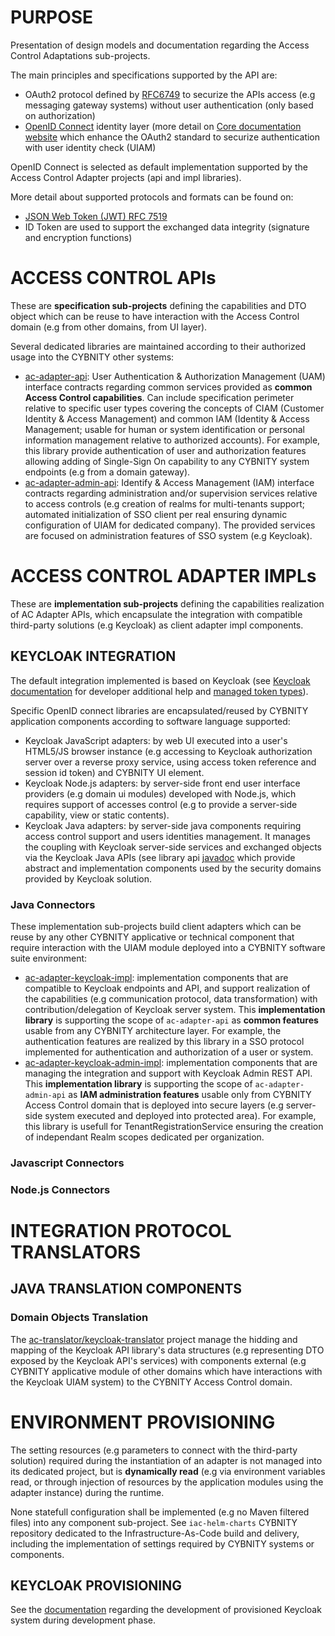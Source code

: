 # PURPOSE
Presentation of design models and documentation regarding the Access Control Adaptations sub-projects.

The main principles and specifications supported by the API are:
- OAuth2 protocol defined by [RFC6749](https://tools.ietf.org/html/rfc6749) to securize the APIs access (e.g messaging gateway systems) without user authentication (only based on authorization)
- [OpenID Connect](https://openid.net/connect/) identity layer (more detail on [Core documentation website](https://openid.net/specs/openid-connect-core-1_0.html) which enhance the OAuth2 standard to securize authentication with user identity check (UIAM)

OpenID Connect is selected as default implementation supported by the Access Control Adapter projects (api and impl libraries).

More detail about supported protocols and formats can be found on:
- [JSON Web Token (JWT) RFC 7519](https://tools.ietf.org/html/rfc7519)
- ID Token are used to support the exchanged data integrity (signature and encryption functions)

# ACCESS CONTROL APIs
These are **specification sub-projects** defining the capabilities and DTO object which can be reuse to have interaction with the Access Control domain (e.g from other domains, from UI layer).

Several dedicated libraries are maintained according to their authorized usage into the CYBNITY other systems:
- [ac-adapter-api](ac-adapter-api): User Authentication & Authorization Management (UAM) interface contracts regarding common services provided as __common Access Control capabilities__. Can include specification perimeter relative to specific user types covering the concepts of CIAM (Customer Identity & Access Management) and common IAM (Identity & Access Management; usable for human or system identification or personal information management relative to authorized accounts). For example, this library provide authentication of user and authorization features allowing adding of Single-Sign On capability to any CYBNITY system endpoints (e.g from a domain gateway).
- [ac-adapter-admin-api](ac-adapter-admin-api): Identify & Access Management (IAM) interface contracts regarding administration and/or supervision services relative to access controls (e.g creation of realms for multi-tenants support; automated initialization of SSO client per real ensuring dynamic configuration of UIAM for dedicated company). The provided services are focused on administration features of SSO system (e.g Keycloak).

# ACCESS CONTROL ADAPTER IMPLs
These are **implementation sub-projects** defining the capabilities realization of AC Adapter APIs, which encapsulate the integration with compatible third-party solutions (e.g Keycloak) as client adapter impl components.

## KEYCLOAK INTEGRATION
The default integration implemented is based on Keycloak (see [Keycloak documentation](https://www.keycloak.org/docs/latest/securing_apps/) for developer additional help and [managed token types](https://www.keycloak.org/docs/latest/securing_apps/#_token-exchange)).

Specific OpenID connect libraries are encapsulated/reused by CYBNITY application components according to software language supported:
- Keycloak JavaScript adapters: by web UI executed into a user's HTML5/JS browser instance (e.g accessing to Keycloak authorization server over a reverse proxy service, using access token reference and session id token) and CYBNITY UI element.
- Keycloak Node.js adapters: by server-side front end user interface providers (e.g domain ui modules) developed with Node.js, which requires support of accesses control (e.g to provide a server-side capability, view or static contents).
- Keycloak Java adapters: by server-side java components requiring access control support and users identities management. It manages the coupling with Keycloak server-side services and exchanged objects via the Keycloak Java APIs (see library api [javadoc](https://www.keycloak.org/docs-api/25.0.4/javadocs/index.html) which provide abstract and implementation components used by the security domains provided by Keycloak solution.

### Java Connectors
These implementation sub-projects build client adapters which can be reuse by any other CYBNITY applicative or technical component that require interaction with the UIAM module deployed into a CYBNITY software suite environment:
- [ac-adapter-keycloak-impl](ac-adapter-keycloak-impl): implementation components that are compatible to Keycloak endpoints and API, and support realization of the capabilities (e.g communication protocol, data transformation) with contribution/delegation of Keycloak server system. This __implementation library__ is supporting the scope of `ac-adapter-api` as __common features__ usable from any CYBNITY architecture layer. For example, the authentication features are realized by this library in a SSO protocol implemented for authentication and authorization of a user or system.
- [ac-adapter-keycloak-admin-impl](ac-adapter-keycloak-admin-impl): implementation components that are managing the integration and support with Keycloak Admin REST API. This __implementation library__ is supporting the scope of `ac-adapter-admin-api` as __IAM administration features__ usable only from CYBNITY Access Control domain that is deployed into secure layers (e.g server-side system executed and deployed into protected area). For example, this library is usefull for TenantRegistrationService ensuring the creation of independant Realm scopes dedicated per organization.

### Javascript Connectors

### Node.js Connectors

# INTEGRATION PROTOCOL TRANSLATORS

## JAVA TRANSLATION COMPONENTS
### Domain Objects Translation
The [ac-translator/keycloak-translator](/implementation-line/access-control/ac-translator/keycloak-translator) project manage the hidding and mapping of the Keycloak API library's data structures (e.g representing DTO exposed by the Keycloak API's services) with components external (e.g CYBNITY applicative module of other domains which have interactions with the Keycloak UIAM system) to the CYBNITY Access Control domain.

# ENVIRONMENT PROVISIONING
The setting resources (e.g parameters to connect with the third-party solution) required during the instantiation of an adapter is not managed into its dedicated project, but is __dynamically read__ (e.g via environment variables read, or through injection of resources by the application modules using the adapter instance) during the runtime.

None statefull configuration shall be implemented (e.g no Maven filtered files) into any component sub-project. See `iac-helm-charts` CYBNITY repository dedicated to the Infrastructure-As-Code build and delivery, including the implementation of settings required by CYBNITY systems or components.

## KEYCLOAK PROVISIONING
See the [documentation](ac-adapter-keycloak-impl/keycloak-readme.md) regarding the development of provisioned Keycloak system during development phase.


